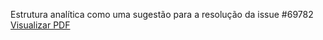 Estrutura analítica como uma sugestão para a resolução da issue #69782
[Visualizar PDF](Estrutura%20analítica%20do%20projeto_Issue.pdf)

